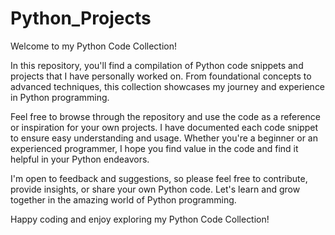 # Python_Projects

Welcome to my Python Code Collection!

In this repository, you'll find a compilation of Python code snippets and projects that I have personally worked on. From foundational concepts to advanced techniques, this collection showcases my journey and experience in Python programming.

Feel free to browse through the repository and use the code as a reference or inspiration for your own projects. I have documented each code snippet to ensure easy understanding and usage. Whether you're a beginner or an experienced programmer, I hope you find value in the code and find it helpful in your Python endeavors.

I'm open to feedback and suggestions, so please feel free to contribute, provide insights, or share your own Python code. Let's learn and grow together in the amazing world of Python programming.

Happy coding and enjoy exploring my Python Code Collection!
